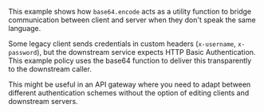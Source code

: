 This example shows how `base64.encode` acts as a utility function to bridge communication between client and server when they don't speak the same language.

Some legacy client sends credentials in custom headers (`x-username`, `x-password`), but the downstream service expects HTTP Basic Authentication. This example policy uses the base64 function to deliver this transparently to the downstream caller.

This might be useful in an API gateway where you need to adapt between different authentication schemes without the option of editing clients and downstream servers.

